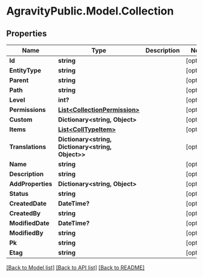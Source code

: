 
# AgravityPublic.Model.Collection

## Properties

Name | Type | Description | Notes
------------ | ------------- | ------------- | -------------
**Id** | **string** |  | [optional] 
**EntityType** | **string** |  | [optional] 
**Parent** | **string** |  | [optional] 
**Path** | **string** |  | [optional] 
**Level** | **int?** |  | [optional] 
**Permissions** | [**List&lt;CollectionPermission&gt;**](CollectionPermission.md) |  | [optional] 
**Custom** | **Dictionary&lt;string, Object&gt;** |  | [optional] 
**Items** | [**List&lt;CollTypeItem&gt;**](CollTypeItem.md) |  | [optional] 
**Translations** | **Dictionary&lt;string, Dictionary&lt;string, Object&gt;&gt;** |  | [optional] 
**Name** | **string** |  | [optional] 
**Description** | **string** |  | [optional] 
**AddProperties** | **Dictionary&lt;string, Object&gt;** |  | [optional] 
**Status** | **string** |  | [optional] 
**CreatedDate** | **DateTime?** |  | [optional] 
**CreatedBy** | **string** |  | [optional] 
**ModifiedDate** | **DateTime?** |  | [optional] 
**ModifiedBy** | **string** |  | [optional] 
**Pk** | **string** |  | [optional] 
**Etag** | **string** |  | [optional] 

[[Back to Model list]](../README.md#documentation-for-models)
[[Back to API list]](../README.md#documentation-for-api-endpoints)
[[Back to README]](../README.md)

